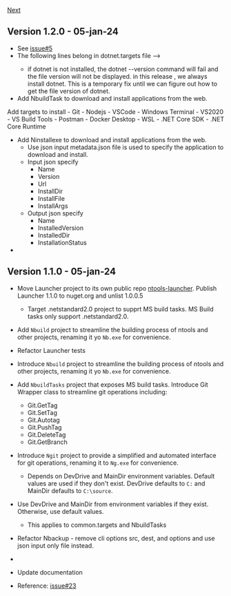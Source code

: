 [Next](#next)

## Version 1.2.0 - 05-jan-24
- See [issue#5](https://github.com/naz-hage/ntools/issues/5)
- The following lines belong in dotnet.targets file
        <!-- 
            <Exec Command='"$(DotNetExe)" --version' Condition="Exists('$(DotNetExe)')" />
        <RedError Condition="'$(IsAdmin)' == false" Message="Must be an admin to install dotnet" />
        <FileVersion Name="$(DotNetExe)" Condition="Exists('$(DotNetExe)')" >
            <Output TaskParameter="Output" PropertyName="DotNetVersion" />
        </FileVersion>
        <Message Text="dotnet is not installed" Condition="'$(DotNetVersion)' == ''" />
        <!-- Display the file version -->
        <Message Text="dotnet Version is $(DotNetVersion)" Condition="'$(DotNetVersion)' != ''" />
        <Message Text="Installing dotnet" Condition="!Exists('$(DotNetExe)') or '$(DotNetVersion)' == '' or '$(DotNetVersion)' &lt; '$(DotNetTargetVersion)'"/>
        <Exec Command='"$(FileName)" /SILENT /NORESTART /CLOSEAPPLICATIONS /RESTARTAPPLICATIONS /SP- /LOG' Condition="'$(DotNetVersion)' == '' Or '$(DotNetVersion)' &lt; '$(DotNetTargetVersion)'" />
        <Delete Files="$(FileName)" Condition="Exists('$(FileName)') == true" /> 
        -->
    - if dotnet is not installed, the dotnet --version command will fail and the file version will not be displayed. in this release , we always install dotnet.  This is a temporary fix until we can figure out how to get the file version of dotnet.
- Add NbuildTask to download and install applications from the web.

 Add targets to install
    - Git
    - Nodejs
    - VSCode
    - Windows Terminal
    - VS2020
    - VS Build Tools
    - Postman
    - Docker Desktop
    - WSL
    - .NET Core SDK
    - .NET Core Runtime
- Add Ninstallexe to download and install applications from the web.
    - Use json input metadata.json file is used to specify the application to download and install.
    - Input json specify 
        - Name
        - Version
        - Url
        - InstallDir
        - InstallFile
        - InstallArgs
    - Output json specify 
        - Name
        - InstalledVersion
        - InstalledDir
        - InstallationStatus
-
    


## Version 1.1.0 - 05-jan-24
- Move Launcher project to its own public repo [ntools-launcher](https://github.com/naz-hage/ntools-launcher). Publish Launcher 1.1.0 to nuget.org and unlist 1.0.0.5
  - Target .netstandard2.0 project to supprt MS build tasks.  MS Build tasks only support .netstandard2.0. 
- Add `Nbuild` project to streamline the building process of ntools and other projects, renaming it yo `Nb.exe` for convenience.
- Refactor Launcher tests
- Introduce `Nbuild` project to streamline the building process of ntools and other projects, renaming it yo `Nb.exe` for convenience.
- Add `NbuildTasks` project that exposes MS build tasks.  Introduce Git Wrapper class to streamline git operations including:
    - Git.GetTag
    - Git.SetTag
    - Git.Autotag
    - Git.PushTag
    - Git.DeleteTag
    - Git.GetBranch
- Introduce `Ngit` project to provide a simplified and automated interface for git operations, renaming it to `Ng.exe` for convenience.
    - Depends on DevDrive and MainDir environment variables.  Default values are used if they don't exist. DevDrive defaults to `C:` and MainDir defaults to `C:\source`.

- Use DevDrive and MainDir from environment variables if they exist.  Otherwise, use default values.
    - This applies to common.targets and NbuildTasks

- Refactor Nbackup - remove cli options src, dest, and options and use json input only file instead.
- 
- Update documentation
- Reference: [issue#23](https://github.com/naz-hage/ntools/issues/23)

